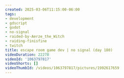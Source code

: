 ```yaml
---
created: 2025-03-06T11:15:00-06:00
tags:
- development
- gdscript
- godot
- no-signal
- raided-by-Aerze_the_Witch
- raiding-finisfine
- twitch
title: escape room game dev | no signal (day 180)
videoDuration: 22278
videoId: '1063797817'
videoShorts: []
videoThumbId: /videos/1063797817/pictures/1992617659
---
```

